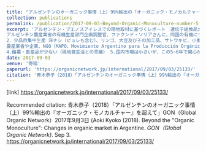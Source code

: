 ```yaml
---
title: "アルゼンチンのオーガニック事情（上）99%輸出の「オーガニック・モノカルチャー」を超えて (Beyond the Organic Monoculture: Changes in organic market in Argentine)"
collection: publications
permalink: /publication/2017-09-03-Beyond-Organic-Monoculture-number-5
excerpt: 'アルゼンチン・ブエノスアイレスでの現地取材に基づくレポート　遺伝子組換品大国：大豆とコットンは100%　「アルゼンチンは、人口の10倍、4億人分の食料を生産できる」（マクリ大統領＝当時）というほど、大規模・輸出志向農業が発達している。遺伝子組換品大国でもある（大豆、コットンはほぼ100%）。
アルゼンチン農産業省の有機生産部門企画調整官、ファクンド・ソリアさんに、同国の有機について取材した。いくつかの特徴が浮かび上がってきた。1．世界第2位の広大な有機農地　有機認証農地は、300万haにのぼり日本の300倍、オーストラリア（1,200万ha）に次いで世界第2位である。全農地の2.1%が有機（FiBL、2015）だが、牧草地が大半。養蜂を除く牧畜用の有機認証農地は2009年の365万haがピークで、2016年現在262万ha、7年で100万haも減っている。生産量の99%は輸出：米国向けが過半数、日本は第4位の輸出先。統計に含まれない有機生産は、「政府統計の30～40%相当分あるでしょう」という答えだった。
2．少品目集中生産 洋ナシ（ピュレも含む）、リンゴ、大豆及びその加工品、サトウキビ、小麦、ワインなどが主 輸出先は米国、EU、日本へはチアシードやワイン 3.③認証の枠組みの整備と強いネットワーク  1991年にEU有機農業規則が制定されると、アルゼンチンは、すぐに対応する国内制度を整備
農産業省や企業、NGO（MAPO、Movimiento Argentino para la Producción Orgánica、アルゼンチン有機農業推進運動＝後述）、認証機関の人たちの話を聞くと、地方政府も含め、官民の主要プレイヤーの連携が緊密
4.酪農・畜産品が少ない（現地食生活との乖離） 5.国内市場は小さいが、この5~6年で関心が高まる  アルゼンチンには有機認証農地面積や生産・輸出量の統計はあるが、市場に関するデータはないらしい。だた、有機農業の関係者によると、消費者は、一様に、ここ5~6年で有機は急速に国内で広がっているという意見で一致している。販路としては、屋外マーケットと宅配、独立系チェーンが伸びている。MAPOと農産業省、ブエノスアイレス市が共同で開催している有機の屋外マーケットは、年々来場者が増えている。量販店での販売は弱い。'
date: 2017-09-03
venue: '寄稿'
paperurl: 'https://organicnetwork.jp/international/2017/09/03/25133/'
citation: '青木恭子（2018）「アルゼンチンのオーガニック事情（上）99%輸出の『オーガニック・モノカルチャー』を超えて」GON（Global Organic Network）2017年9月3日 (Aoki Kyoko (2018). Beyond the "Organic Monoculture": Changes in organic market in Argentine. <i>GON（Global Organic Network)</i>. Sep 3.'
---
```


[link] https://organicnetwork.jp/international/2017/09/03/25133/

Recommended citation: 青木恭子（2018）「アルゼンチンのオーガニック事情（上）99%輸出の『オーガニック・モノカルチャー』を超えて」GON（Global Organic Network）2017年9月3日
(Aoki Kyoko (2018). Beyond the "Organic Monoculture": Changes in organic market in Argentine. <i>GON（Global Organic Network)</i>. Sep 3. https://organicnetwork.jp/international/2017/09/03/25133/

